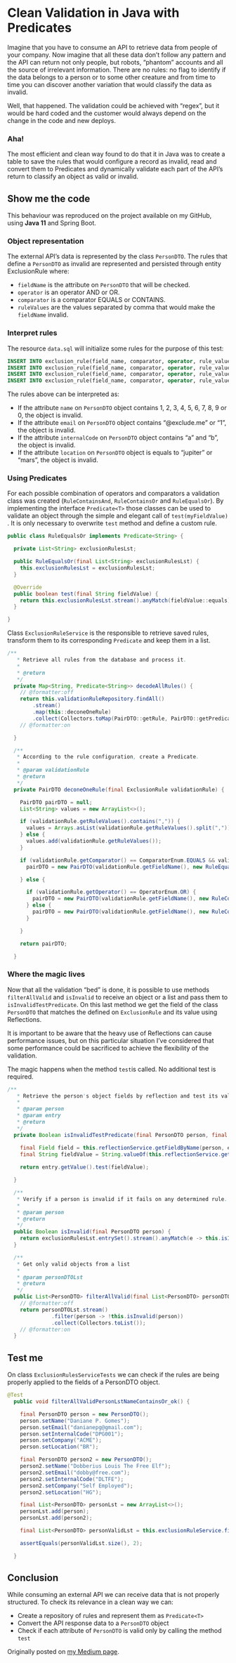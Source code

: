 # Clean Validation in Java with Predicates

Imagine that you have to consume an API to retrieve data from people of your company. Now imagine that all these data don’t follow any pattern and the API can return not only people, but robots, “phantom” accounts and all the source of irrelevant information. There are no rules: no flag to identify if the data belongs to a person or to some other creature and from time to time you can discover another variation that would classify the data as invalid.

Well, that happened. The validation could be achieved with “regex”, but it would be hard coded and the customer would always depend on the change in the code and new deploys.

### Aha!

The most efficient and clean way found to do that it in Java was to create a table to save the rules that would configure a record as invalid, read and convert them to Predicates and dynamically validate each part of the API’s return to classify an object as valid or invalid. 

## Show me the code

This behaviour was reproduced on the project available on my GitHub, using **Java 11** and Spring Boot.

### Object representation
The external API’s data is represented by the class `PersonDTO`.
The rules that define a `PersonDTO` as invalid are represented and persisted through entity ExclusionRule where:
* `fieldName` is the attribute on `PersonDTO` that will be checked.
* `operator` is an operator AND or OR.
* `comparator` is a comparator EQUALS or CONTAINS.
* `ruleValues` are the values separated by comma that would make the `fieldName` invalid.

### Interpret rules
The resource `data.sql` will initialize some rules for the purpose of this test:

```sql
INSERT INTO exclusion_rule(field_name, comparator, operator, rule_values) VALUES('name', 'CONTAINS', 'OR', '1,2,3,4,5,6,7,8,9,0');
INSERT INTO exclusion_rule(field_name, comparator, operator, rule_values) VALUES('email', 'CONTAINS', 'OR','@exclude.me,1');
INSERT INTO exclusion_rule(field_name, comparator, operator, rule_values) VALUES('internalCode', 'CONTAINS', 'AND','a,b');
INSERT INTO exclusion_rule(field_name, comparator, operator, rule_values) VALUES('location', 'EQUALS', 'OR','jupiter,mars');
```

The rules above can be interpreted as:
* If the attribute `name` on `PersonDTO` object contains 1, 2, 3, 4, 5, 6, 7, 8, 9 or 0, the object is invalid.
* If the attribute `email` on `PersonDTO` object contains “@exclude.me” or “1”, the object is invalid.
* If the attribute `internalCode` on `PersonDTO` object contains “a” and “b”, the object is invalid.
* If the attribute `location` on `PersonDTO` object is equals to “jupiter” or “mars”, the object is invalid.

### Using Predicates
For each possible combination of operators and comparators a validation class was created (`RuleContainsAnd`, `RuleContainsOr` and `RuleEqualsOr`). By implementing the interface `Predicate<T>` those classes can be used to validate an object through the simple and elegant call of `test(myFieldValue)` . It is only necessary to overwrite `test` method and define a custom rule.

```java
public class RuleEqualsOr implements Predicate<String> {

  private List<String> exclusionRulesLst;

  public RuleEqualsOr(final List<String> exclusionRulesLst) {
    this.exclusionRulesLst = exclusionRulesLst;
  }

  @Override
  public boolean test(final String fieldValue) {
    return this.exclusionRulesLst.stream().anyMatch(fieldValue::equals);
  }

}
```

Class `ExclusionRuleService` is the responsible to retrieve saved rules, transform them to its corresponding `Predicate` and keep them in a list. 

```java
/**
   * Retrieve all rules from the database and process it.
   *
   * @return
   */
  private Map<String, Predicate<String>> decodeAllRules() {
    // @formatter:off
    return this.validationRuleRepository.findAll()
        .stream()
        .map(this::deconeOneRule)
        .collect(Collectors.toMap(PairDTO::getRule, PairDTO::getPredicate));
    // @formatter:on

  }

  /**
   * According to the rule configuration, create a Predicate.
   *
   * @param validationRule
   * @return
   */
  private PairDTO deconeOneRule(final ExclusionRule validationRule) {

    PairDTO pairDTO = null;
    List<String> values = new ArrayList<>();

    if (validationRule.getRuleValues().contains(",")) {
      values = Arrays.asList(validationRule.getRuleValues().split(","));
    } else {
      values.add(validationRule.getRuleValues());
    }

    if (validationRule.getComparator() == ComparatorEnum.EQUALS && validationRule.getOperator() == OperatorEnum.OR) {
      pairDTO = new PairDTO(validationRule.getFieldName(), new RuleEqualsOr(values));

    } else {

      if (validationRule.getOperator() == OperatorEnum.OR) {
        pairDTO = new PairDTO(validationRule.getFieldName(), new RuleContainsOr(values));
      } else {
        pairDTO = new PairDTO(validationRule.getFieldName(), new RuleContainsAnd(values));
      }

    }

    return pairDTO;

  }
```


### Where the magic lives

Now that all the validation “bed” is done, it is possible to use methods `filterAllValid` and `isInvalid` to receive an object or a list and pass them to `isInvalidTestPredicate`. On this last method we get the field of the class `PersonDTO` that matches the defined on `ExclusionRule` and its value using Reflections.  

It is important to be aware that the heavy use of Reflections can cause performance issues, but on this particular situation I’ve considered that some performance could be sacrificed to achieve the flexibility of the validation.

The magic happens when the method `test`is called. No additional test is required.  
```java
/**
   * Retrieve the person's object fields by reflection and test its validity.
   *
   * @param person
   * @param entry
   * @return
   */
  private Boolean isInvalidTestPredicate(final PersonDTO person, final Entry<String, Predicate<String>> entry) {

    final Field field = this.reflectionService.getFieldByName(person, entry.getKey());
    final String fieldValue = String.valueOf(this.reflectionService.getFieldValue(person, field));
    
    return entry.getValue().test(fieldValue);

  }

  /**
   * Verify if a person is invalid if it fails on any determined rule.
   *
   * @param person
   * @return
   */
  public Boolean isInvalid(final PersonDTO person) {
    return exclusionRulesLst.entrySet().stream().anyMatch(e -> this.isInvalidTestPredicate(person, e));
  }

  /**
   * Get only valid objects from a list
   *
   * @param personDTOLst
   * @return
   */
  public List<PersonDTO> filterAllValid(final List<PersonDTO> personDTOLst) {
    // @formatter:off
    return personDTOLst.stream()
              .filter(person -> !this.isInvalid(person))
              .collect(Collectors.toList());
    // @formatter:on
  }
```


## Test me
On class `ExclusionRulesServiceTests` we can check if the rules are being properly applied to the fields of a PersonDTO object.

```java
@Test
  public void filterAllValidPersonLstNameContainsOr_ok() {

    final PersonDTO person = new PersonDTO();
    person.setName("Daniane P. Gomes");
    person.setEmail("danianepg@gmail.com");
    person.setInternalCode("DPG001");
    person.setCompany("ACME");
    person.setLocation("BR");

    final PersonDTO person2 = new PersonDTO();
    person2.setName("Dobberius Louis The Free Elf");
    person2.setEmail("dobby@free.com");
    person2.setInternalCode("DLTFE");
    person2.setCompany("Self Employed");
    person2.setLocation("HG");

    final List<PersonDTO> personLst = new ArrayList<>();
    personLst.add(person);
    personLst.add(person2);

    final List<PersonDTO> personValidLst = this.exclusionRuleService.filterAllValid(personLst);

    assertEquals(personValidLst.size(), 2);

  }
```

## Conclusion
While consuming an external API we can receive data that is not properly structured. To check its relevance in a clean way we can:
* Create a repository of rules and represent them  as `Predicate<T>` 
* Convert the API response data to a `PersonDTO` object
* Check if each attribute of `PersonDTO` is valid only by calling the method `test`

Originally posted on [my Medium page](https://medium.com/@danianepg/clean-validation-in-java-with-predicates-18bff4ba2888).
